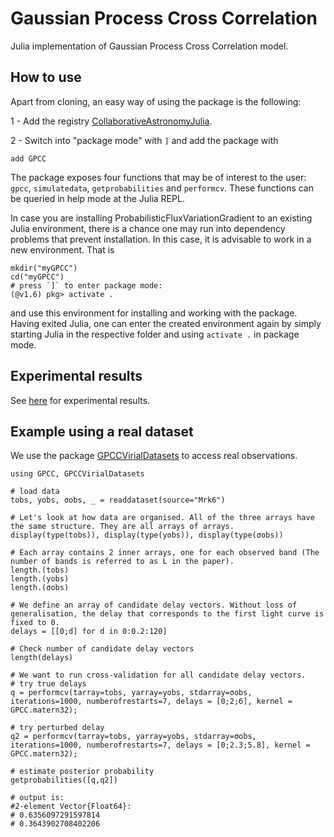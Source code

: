 # Gaussian Process Cross Correlation

Julia implementation of Gaussian Process Cross Correlation model.


## How to use

Apart from cloning, an easy way of using the package is the following:

1 - Add the registry [CollaborativeAstronomyJulia](https://github.com/ngiann/CollaborativeAstronomyJulia).

2 - Switch into "package mode" with ```]``` and add the package with
```
add GPCC
```

The package exposes four functions that may be of interest to the user: `gpcc`, `simulatedata`, `getprobabilities` and `performcv`.
These functions can be queried in help mode at the Julia REPL. 

In case you are installing ProbabilisticFluxVariationGradient to an existing Julia environment, there is a chance one may run into dependency problems that prevent installation. In this case, it is advisable to work in a new environment. That is

```
mkdir("myGPCC")
cd("myGPCC")
# press `]` to enter package mode:
(@v1.6) pkg> activate .
```
and use this environment for installing and working with the package.
Having exited Julia, one can enter the created environment again by simply starting Julia in the respective folder and using `activate .` in package mode.


## Experimental results

See [here](https://github.com/ngiann/GPCCExperiments) for experimental results.


## Example using a real dataset

We use the package [GPCCVirialDatasets](https://github.com/ngiann/GPCCVirialDatasets.jl) to access real observations.


```
using GPCC, GPCCVirialDatasets

# load data
tobs, yobs, σobs, _ = readdataset(source="Mrk6")

# Let's look at how data are organised. All of the three arrays have the same structure. They are all arrays of arrays.
display(type(tobs)), display(type(yobs)), display(type(σobs))

# Each array contains 2 inner arrays, one for each observed band (The number of bands is referred to as L in the paper).
length.(tobs)
length.(yobs)
length.(σobs)

# We define an array of candidate delay vectors. Without loss of generalisation, the delay that corresponds to the first light curve is fixed to 0.
delays = [[0;d] for d in 0:0.2:120]

# Check number of candidate delay vectors
length(delays)

# We want to run cross-validation for all candidate delay vectors.
# try true delays
q = performcv(tarray=tobs, yarray=yobs, stdarray=σobs, iterations=1000, numberofrestarts=7, delays = [0;2;6], kernel = GPCC.matern32);

# try perturbed delay
q2 = performcv(tarray=tobs, yarray=yobs, stdarray=σobs, iterations=1000, numberofrestarts=7, delays = [0;2.3;5.8], kernel = GPCC.matern32);

# estimate posterior probability
getprobabilities([q,q2])

# output is:
#2-element Vector{Float64}:
# 0.6356097291597814
# 0.3643902708402206

```
